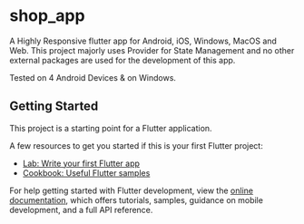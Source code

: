 # shop_app

A Highly Responsive flutter app for Android, iOS, Windows, MacOS and Web.
This project majorly uses Provider for State Management and no other external packages are used for the development of this app.

Tested on 4 Android Devices & on Windows.


## Getting Started

This project is a starting point for a Flutter application.

A few resources to get you started if this is your first Flutter project:

- [Lab: Write your first Flutter app](https://docs.flutter.dev/get-started/codelab)
- [Cookbook: Useful Flutter samples](https://docs.flutter.dev/cookbook)

For help getting started with Flutter development, view the
[online documentation](https://docs.flutter.dev/), which offers tutorials,
samples, guidance on mobile development, and a full API reference.
